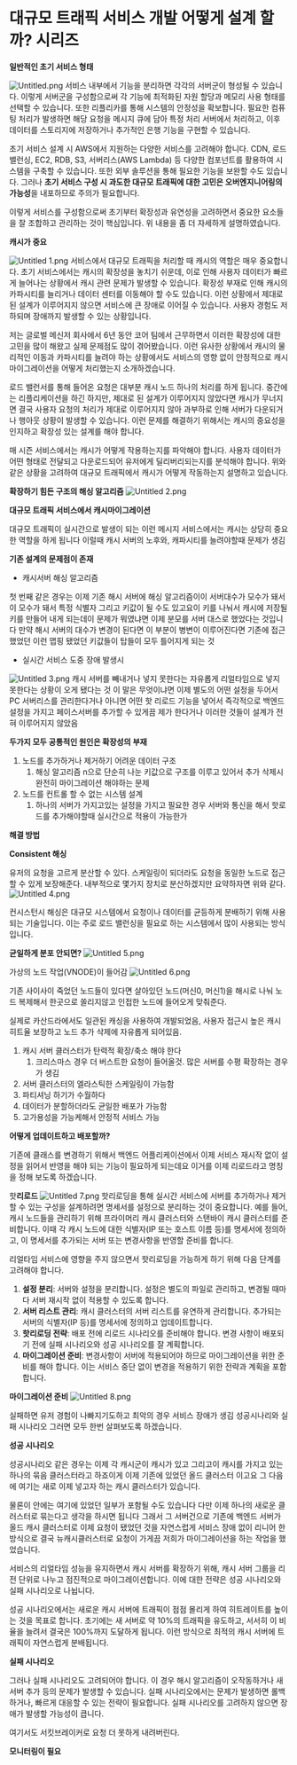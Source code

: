 # 대규모 트래픽 서비스 개발 어떻게 설계 할까? 시리즈

**일반적인 초기 서비스 형태**

![Untitled.png](Untitled.png)
서비스 내부에서 기능을 분리하면 각각의 서버군이 형성될 수 있습니다. 이렇게 서버군을 구성함으로써 각 기능에 최적화된 자원 할당과 메모리 사용 형태를 선택할 수 있습니다. 또한 리플리카를 통해 시스템의 안정성을 확보합니다. 필요한 컴퓨팅 처리가 발생하면 해당 요청을 메시지 큐에 담아 특정 처리 서버에서 처리하고, 이후 데이터를 스토리지에 저장하거나 추가적인 은행 기능을 구현할 수 있습니다.

초기 서비스 설계 시 AWS에서 지원하는 다양한 서비스를 고려해야 합니다. CDN, 로드밸런싱, EC2, RDB, S3, 서버리스(AWS Lambda) 등 다양한 컴포넌트를 활용하여 시스템을 구축할 수 있습니다. 또한 외부 솔루션을 통해 필요한 기능을 보완할 수도 있습니다. 그러나 **초기 서비스 구성 시 과도한 대규모 트래픽에 대한 고민은 오버엔지니어링의 가능성**을 내포하므로 주의가 필요합니다.

이렇게 서비스를 구성함으로써 초기부터 확장성과 유연성을 고려하면서 중요한 요소들을 잘 조합하고 관리하는 것이 핵심입니다. 위 내용을 좀 더 자세하게 설명하였습니다.

**캐시가 중요**

![Untitled 1.png](Untitled%201.png)
서비스에서 대규모 트래픽을 처리할 때 캐시의 역할은 매우 중요합니다. 초기 서비스에서는 캐시의 확장성을 놓치기 쉬운데, 이로 인해 사용자 데이터가 빠르게 늘어나는 상황에서 캐시 관련 문제가 발생할 수 있습니다. 확장성 부재로 인해 캐시의 카파시티를 늘리거나 데이터 센터를 이동해야 할 수도 있습니다. 이런 상황에서 제대로 된 설계가 이루어지지 않으면 서비스에 큰 장애로 이어질 수 있습니다. 사용자 경험도 저하되며 장애까지 발생할 수 있는 상황입니다.

저는 글로벌 메신저 회사에서 6년 동안 코어 팀에서 근무하면서 이러한 확장성에 대한 고민을 많이 해왔고 실제 문제점도 많이 겪어봤습니다. 이런 유사한 상황에서 캐시의 물리적인 이동과 카파시티를 늘려야 하는 상황에서도 서비스의 영향 없이 안정적으로 캐시 마이그레이션을 어떻게 처리했는지 소개하겠습니다.

로드 밸런서를 통해 들어온 요청은 대부분 캐시 노드 하나의 처리를 하게 됩니다. 중간에는 리플리케이션을 하긴 하지만, 제대로 된 설계가 이루어지지 않았다면 캐시가 무너지면 결국 사용자 요청의 처리가 제대로 이루어지지 않아 과부하로 인해 서버가 다운되거나 행아웃 상황이 발생할 수 있습니다. 이런 문제를 해결하기 위해서는 캐시의 중요성을 인지하고 확장성 있는 설계를 해야 합니다.

매 시즌 서비스에서는 캐시가 어떻게 작용하는지를 파악해야 합니다. 사용자 데이터가 어떤 형태로 전달되고 다운로드되어 유저에게 딜리버리되는지를 분석해야 합니다. 위와 같은 상황을 고려하여 대규모 트래픽에서 캐시가 어떻게 작동하는지 설명하고 있습니다.

**확장하기 힘든 구조의 해싱 알고리즘**
![Untitled 2.png](Untitled%202.png)

**대규모 트래픽 서비스에서 캐시마이그레이션**

대규모 트래픽이 실시간으로 발생이 되는 이런 메시지 서비스에서는 캐시는 상당히 중요한 역할을 하게 됩니다 이럴때 캐시 서버의 노후와, 캐파시티를 늘려야할때 문제가 생김

**기존 설계의 문제점이 존재**

- 캐시서버 해싱 알고리즘

첫 번째 같은 경우는 이제 기존 해시 서버에 해싱 알고리즘이이 서버대수가 모수가 돼서 이 모수가 돼서 특정 식별자 그리고 키값이 될 수도 있고요이 키를 나눠서 캐시에 저장될 키를 만들어 내게 되는데이 문제가 뭐였냐면 이제 분모를 서버 대스로 했었다는 것입니다 만약 해시 서버의 대수가 변경이 된다면 이 부분이 병변이 이루어진다면 기존에 접근했었던 이런 맵핑 됐었던 키값들이 탑들이 모두 틀어지게 되는 것

- 실시간 서비스 도중 장애 발생시

![Untitled 3.png](Untitled%203.png)
캐시 서버를 빼내거나 넣지 못한다는 자유롭게 리얼타임으로 넣지 못한다는 상황이 오게 됐다는 것 이 말은 무엇이냐면 이제 별도의 어떤 설정을 두어서 PC 서버리스를 관리한다거나 아니면 어떤 핫 리로드 기능을 넣어서 즉각적으로 백엔드 설정을 가지고 페이스서버를 추가할 수 있게끔 제가 한다거나 이러한 것들이 설계가 전혀 이루어지지 않았음

**두가지 모두 공통적인 원인은 확장성의 부재**

1. 노드를 추가하거나 제거하기 어려운 데이터 구조
    1. 해싱 알고리즘 n으로 단순히 나눈 키값으로 구조를 이루고 있어서 추가 삭제시 완전히 마이그레이션 해야하는 문제
2. 노드를 컨트롤 할 수 없는 시스템 설계
    1. 하나의 서버가 가지고있는 설정을 가지고 필요한 경우 서버와 통신을 해서 핫로드를 추가해야할때 실시간으로 적용이 가능한가

**해결 방법**

**Consistent 해싱**

유저의 요청을 고르게 분산할 수 있다. 스케일링이 되더라도 요청을 동일한 노드로 접근할 수 있게 보장해준다. 내부적으로 몇가지 장치로 분산하겠지만 요약하자면 위와 같다.
![Untitled 4.png](Untitled%204.png)

컨시스턴시 해싱은 대규모 시스템에서 요청이나 데이터를 균등하게 분배하기 위해 사용되는 기술입니다. 이는 주로 로드 밸런싱을 필요로 하는 시스템에서 많이 사용되는 방식입니다.

**균일하게 분포 안되면?**
![Untitled 5.png](Untitled%205.png)

가상의 노드 작업(VNODE)이 들어감
![Untitled 6.png](Untitled%206.png)

기존 사이사이 죽었던 노드들이 있다면 살아있던 노드(머신0, 머신1)을 해시로 나눠 노드 복제해서 한곳으로 쏠리지않고 인접한 노드에 들어오게 맞춰준다.

실제로 카산드라에서도 일관된 캐싱을 사용하여 개발되었음, 사용자 접근시 높은 캐시 히트율 보장하고 노드 추가 삭제에 자유롭게 되어있음.

1. 캐시 서버 클러스터가 탄력적 확장/축소 해야 한다
    1. 크리스마스 경우 더 버스트한 요청이 들어올것. 많은 서버를 수평 확장하는 경우가 생김
2. 서버 클러스터의 엘라스틱한 스케일링이 가능함
3. 파티셔닝 하기가 수월하다
4. 데이터가 분할하더라도 균일한 배포가 가능함
5. 고가용성을 가능케해서 안정적 서비스 가능

**어떻게 업데이트하고 배포할까?**

기존에 클래스를 변경하기 위해서 백엔드 어플리케이션에서 이제 서비스 재시작 없이 설정을 읽어서 반영을 해야 되는 기능이 필요하게 되는데요 이거를 이제 리로드라고 명칭을 정해 보도록 하겠습니다.

핫**리로드**
![Untitled 7.png](Untitled%207.png)
핫리로딩을 통해 실시간 서비스에 서버를 추가하거나 제거할 수 있는 구성을 설계하려면 명세서를 설정으로 분리하는 것이 중요합니다. 예를 들어, 캐시 노드들을 관리하기 위해 프라이머리 캐시 클러스터와 스탠바이 캐시 클러스터를 준비합니다. 이때 각 캐시 노드에 대한 식별자(IP 또는 호스트 이름 등)를 명세서에 정의하고, 이 명세서를 추가되는 서버 또는 변경사항을 반영할 준비를 합니다.

리얼타임 서비스에 영향을 주지 않으면서 핫리로딩을 가능하게 하기 위해 다음 단계를 고려해야 합니다.

1. **설정 분리**: 서버와 설정을 분리합니다. 설정은 별도의 파일로 관리하고, 변경될 때마다 서버 재시작 없이 적용할 수 있도록 합니다.
2. **서버 리스트 관리**: 캐시 클러스터의 서버 리스트를 유연하게 관리합니다. 추가되는 서버의 식별자(IP 등)를 명세서에 정의하고 업데이트합니다.
3. **핫리로딩 전략**: 배포 전에 리로드 시나리오를 준비해야 합니다. 변경 사항이 배포되기 전에 실패 시나리오와 성공 시나리오를 잘 계획합니다.
4. **마이그레이션 준비**: 변경사항이 서버에 적용되어야 하므로 마이그레이션을 위한 준비를 해야 합니다. 이는 서비스 중단 없이 변경을 적용하기 위한 전략과 계획을 포함합니다.

**마이그레이션 준비**
![Untitled 8.png](Untitled%208.png)

실패하면 유저 경험이 나빠지기도하고 최악의 경우 서비스 장애가 생김 성공시나리와 실패 시나리오 그러면 모두 한번 살펴보도록 하겠습니다.

**성공 시나리오**

성공시나리오 같은 경우는 이제 각 캐시군이 캐시가 있고 그리고이 캐시를 가지고 있는 하나의 묶음 클러스터라고 하죠이게 이제 기존에 있었던 올드 클러스터 이고요 그 다음에 여기는 새로 이제 넣고자 하는 캐시 클러스터가 있습니다.

물론이 안에는 여기에 있었던 일부가 포함될 수도 있습니다 다만 이제 하나의 새로운 클러스터로 묶는다고 생각을 하시면 됩니다 그래서 그 서버건으로 기존에 백엔드 서버가 올드 캐시 클러스터로 이제 요청이 됐었던 것을 자연스럽게 서비스 장애 없이 리니어 한 방식으로 결국 뉴캐시클러스터로 요청이 가게끔 저희가 마이그레이션을 하는 작업을 했었습니다.

서비스의 리얼타임 성능을 유지하면서 캐시 서버를 확장하기 위해, 캐시 서버 그룹을 리전 단위로 나누고 점진적으로 마이그레이션합니다. 이에 대한 전략은 성공 시나리오와 실패 시나리오로 나뉩니다.

성공 시나리오에서는 새로운 캐시 서버에 트래픽이 점점 몰리게 하여 히트레이트를 높이는 것을 목표로 합니다. 초기에는 새 서버로 약 10%의 트래픽을 유도하고, 서서히 이 비율을 늘려서 결국은 100%까지 도달하게 됩니다. 이런 방식으로 최적의 캐시 서버에 트래픽이 자연스럽게 분배됩니다.

**실패 시나리오**

그러나 실패 시나리오도 고려되어야 합니다. 이 경우 해시 알고리즘이 오작동하거나 새 서버 추가 등의 문제가 발생할 수 있습니다. 실패 시나리오에서는 문제가 발생하면 롤백하거나, 빠르게 대응할 수 있는 전략이 필요합니다. 실패 시나리오를 고려하지 않으면 장애가 발생할 가능성이 큽니다.

여기서도 서킷브레이커로 요청 더 못하게 내려버린다.

**모니터링이 필요**